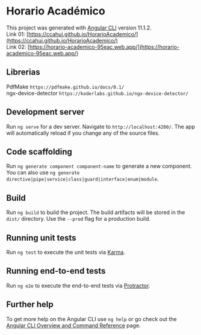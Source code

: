 # Horario Académico

This project was generated with [Angular CLI](https://github.com/angular/angular-cli) version 11.1.2.  
Link 01: [https://ccahui.github.io/HorarioAcademico/](https://ccahui.github.io/HorarioAcademico/)  
Link 02: [https://horario-academico-95eac.web.app/](https://horario-academico-95eac.web.app/)

## Librerias

PdfMake `https://pdfmake.github.io/docs/0.1/`    
ngx-device-detector `https://koderlabs.github.io/ngx-device-detector/`

## Development server

Run `ng serve` for a dev server. Navigate to `http://localhost:4200/`. The app will automatically reload if you change any of the source files.

## Code scaffolding

Run `ng generate component component-name` to generate a new component. You can also use `ng generate directive|pipe|service|class|guard|interface|enum|module`.

## Build

Run `ng build` to build the project. The build artifacts will be stored in the `dist/` directory. Use the `--prod` flag for a production build.

## Running unit tests

Run `ng test` to execute the unit tests via [Karma](https://karma-runner.github.io).

## Running end-to-end tests

Run `ng e2e` to execute the end-to-end tests via [Protractor](http://www.protractortest.org/).

## Further help

To get more help on the Angular CLI use `ng help` or go check out the [Angular CLI Overview and Command Reference](https://angular.io/cli) page.
